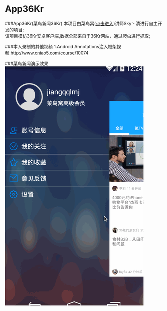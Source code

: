 # App36Kr
###App36Kr(菜鸟新闻36Kr)
本项目由菜鸟窝(<a href="http://www.cniao5.com/">点击进入</a>)讲师Sky丶清进行自主开发的项目;</br>
该项目模仿36Kr安卓客户端,数据全部来自于36Kr网站，通过爬虫进行抓取;</br>

###本人录制的其他视频
1.Android Annotations注入框架视频:http://www.cniao5.com/course/10074</br>

###菜鸟新闻演示效果
<img src="https://github.com/jiangqqlmj/App36Kr/blob/master/pull_1.gif"/>
